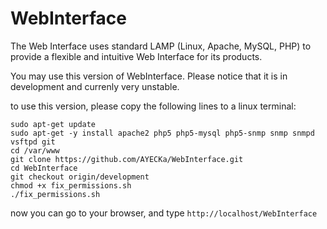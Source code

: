 WebInterface
============

The Web Interface uses standard LAMP (Linux, Apache, MySQL, PHP) to provide a flexible and intuitive Web Interface for its products.

You may use this version of WebInterface. Please notice that it is in development and currenly very unstable.

to use this version, please copy the following lines to a linux terminal:

```
sudo apt-get update
sudo apt-get -y install apache2 php5 php5-mysql php5-snmp snmp snmpd vsftpd git
cd /var/www
git clone https://github.com/AYECKa/WebInterface.git
cd WebInterface
git checkout origin/development
chmod +x fix_permissions.sh 
./fix_permissions.sh 
```

now you can go to your browser, and type `http://localhost/WebInterface`
